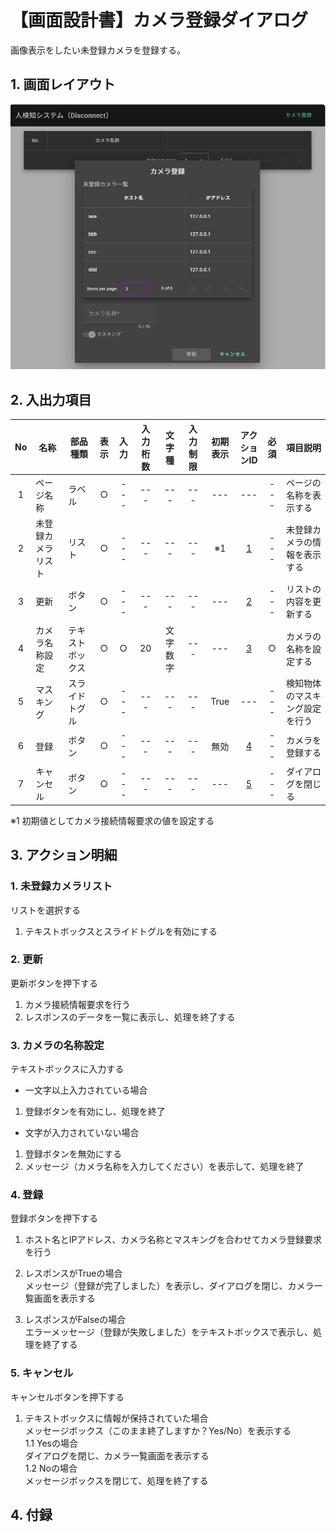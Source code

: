 # 【画面設計書】カメラ登録ダイアログ
画像表示をしたい未登録カメラを登録する。

## 1. 画面レイアウト

<img src="./image.png">

## 2. 入出力項目

|No|名称|部品種類|表示|入力|入力桁数|文字種|入力制限|初期表示|アクションID|必須|項目説明|
|:---:|---|---|:---:|:---:|:---:|:---:|:---:|:---:|:---:|:---:|---|
|1|ページ名称|ラベル|○|---|---|---|---|---|---|---|ページの名称を表示する|
|2|未登録カメラリスト|リスト|○|---|---|---|---|※1|[1](#action1)|---|未登録カメラの情報を表示する|
|3|更新|ボタン|○|---|---|---|---|---|[2](#action2)|---|リストの内容を更新する|
|4|カメラ名称設定|テキストボックス|○|○|20|文字数字|---|---|[3](#action3)|○|カメラの名称を設定する|
|5|マスキング|スライドトグル|○|---|---|---|---|True|---|---|検知物体のマスキング設定を行う|
|6|登録|ボタン|○|---|---|---|---|無効|[4](#action4)|---|カメラを登録する|
|7|キャンセル|ボタン|○|---|---|---|---|---|[5](#action5)|---|ダイアログを閉じる|

※1 初期値としてカメラ接続情報要求の値を設定する

## 3. アクション明細

### 1. <a id="action1">未登録カメラリスト</a>
リストを選択する
1. テキストボックスとスライドトグルを有効にする

### 2. <a id="action2">更新</a>
更新ボタンを押下する
1. カメラ接続情報要求を行う
2. レスポンスのデータを一覧に表示し、処理を終了する

### 3. <a id="action3">カメラの名称設定</a>
テキストボックスに入力する

* 一文字以上入力されている場合
1. 登録ボタンを有効にし、処理を終了

* 文字が入力されていない場合
1. 登録ボタンを無効にする
2. メッセージ（カメラ名称を入力してください）を表示して、処理を終了

### 4. <a id="action4">登録</a>
登録ボタンを押下する
1. ホスト名とIPアドレス、カメラ名称とマスキングを合わせてカメラ登録要求を行う

2. レスポンスがTrueの場合  
メッセージ（登録が完了しました）を表示し、ダイアログを閉じ、カメラ一覧画面を表示する
3. レスポンスがFalseの場合  
エラーメッセージ（登録が失敗しました）をテキストボックスで表示し、処理を終了する

### 5. <a id="action5">キャンセル</a>
キャンセルボタンを押下する
1. テキストボックスに情報が保持されていた場合  
メッセージボックス（このまま終了しますか？Yes/No）を表示する  
  1.1 Yesの場合  
   ダイアログを閉じ、カメラ一覧画面を表示する  
  1.2 Noの場合  
   メッセージボックスを閉じて、処理を終了する

## 4. 付録
